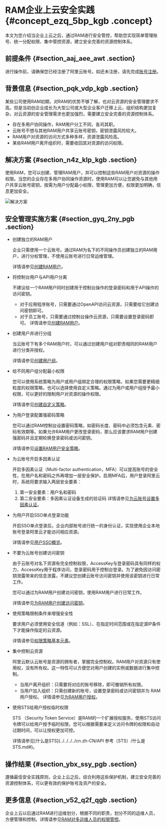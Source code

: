 # RAM企业上云安全实践 {#concept_ezq_5bp_kgb .concept}

本文为您介绍当企业上云之后，通过RAM进行安全管控，帮助您实现简单管理账号、统一分配权限、集中管控资源，建立安全完善的资源控制体系。

## 前提条件 {#section_aaj_aee_awt .section}

进行操作前，请确保您已经注册了阿里云账号。如还未注册，请先完成[账号注册](https://account.aliyun.com/register/register.htm)。

## 背景信息 {#section_pqk_vdp_kgb .section}

某些公司使用RAM初期，对RAM的优势不够了解，也对云资源的安全管理要求不高。但是当初创企业成长为大型公司或大型企业客户迁移上云，组织结构更加复杂，对云资源的安全管理需求也更加强烈，需要建立安全完善的资源控制体系。

-   存在多用户协同操作，RAM用户分工不同，各司其职。
-   云账号不想与其他RAM用户共享云账号密钥，密钥泄露风险较大。
-   RAM用户对资源的访问方式多种多样，资源泄露风险高。
-   某些RAM用户离开组织时，需要收回其对资源的访问权限。

## 解决方案 {#section_n4z_klp_kgb .section}

使用RAM，您可以创建、管理RAM用户，并可以控制这些RAM用户对资源的操作权限。当您的企业存在多用户协同操作资源时，使用RAM可以让您避免与其他用户共享云账号密钥，按需为用户分配最小权限，管理更加方便，权限更加明确，信息更加安全。

![解决方案](http://static-aliyun-doc.oss-cn-hangzhou.aliyuncs.com/assets/img/97386/156897548137013_zh-CN.png)

## 安全管理实施方案 {#section_gyq_2ny_pgb .section}

-   创建独立的RAM用户

    企业只需使用一个云账号。通过RAM为名下的不同操作员创建独立的RAM用户，进行分权管理，不使用云账号进行日常运维管理。

    详情请参见[创建RAM用户](../../../../cn.zh-CN/用户管理/创建RAM用户.md#)。

-   将控制台用户与API用户分离

    不建议给一个RAM用户同时创建用于控制台操作的登录密码和用于API操作的访问密钥。

    -   对于应用程序账号，只需要通过OpenAPI访问云资源，只需要给它创建访问密钥即可。
    -   对于员工账号，只需要通过控制台操作云资源，只需要设置登录密码即可。
    详情请参见[创建RAM用户](../../../../cn.zh-CN/用户管理/创建RAM用户.md#)。

-   创建用户并进行分组

    当云账号下有多个RAM用户时，可以通过创建用户组对职责相同的RAM用户进行分类并授权。

    详情请参见[创建用户组](../../../../cn.zh-CN/用户组管理/创建用户组.md#)。

-   给不同用户组分配最小权限

    您可以使用系统策略为用户或用户组绑定合理的权限策略，如果您需要更精细粒度的权限策略，也可以选择使用自定义策略。通过为用户或用户组授予最小权限，可以更好的限制用户对资源的操作权限。

    详情请参见[创建自定义策略](../../../../cn.zh-CN/权限策略管理/自定义策略/创建自定义策略.md#)。

-   为用户登录配置强密码策略

    您可以通过RAM控制台设置密码策略，如密码长度、密码中必须包含元素、密码有效期等。如果允许RAM用户更改登录密码，那么应该要求RAM用户创建强密码并且定期轮换登录密码或访问密钥。

    详情请参见[设置RAM用户安全策略](../../../../cn.zh-CN/安全设置/基本安全设置/设置RAM用户安全策略.md#)。

-   为云账号开启多因素认证

    开启多因素认证（Multi-factor authentication，MFA）可以提高账号的安全性，在用户名和密码之外再增加一层安全保护。启用MFA后，用户登录阿里云时，系统将要求输入两层安全要素：

    1.  第一安全要素：用户名和密码
    2.  第二安全要素：多因素认证设备生成的验证码
    详情请参见[为云账号设置多因素认证](../../../../cn.zh-CN/安全设置/多因素认证/为云账号设置多因素认证.md#)。

-   为用户开启SSO单点登录功能

    开启SSO单点登录后，企业内部账号进行统一的身份认证，实现使用企业本地账号登录阿里云才能访问相应资源。

    详情请参见[用户SSO概览](../../../../cn.zh-CN/单点登录管理（SSO）/用户SSO/进行用户SSO.md#)。

-   不要为云账号创建访问密钥

    由于云账号对名下资源有完全控制权限，AccessKey与登录密码具有同样的权力，AccessKey用于程序访问，登录密码用于控制台登录。为了避免因访问密钥泄露带来的信息泄露，不建议您创建云账号访问密钥并使用该密钥进行日常工作。

    您可以通过为RAM用户创建访问密钥，使用RAM用户进行日常工作。

    详情请参见[为RAM用户创建访问密钥](../../../../cn.zh-CN/安全设置/访问密钥/为RAM用户创建访问密钥.md#)。

-   使用策略限制条件来增强安全性

    要求用户必须使用安全信道（例如：SSL）、在指定时间范围或在指定源IP条件下才能操作指定的云资源。

    详情请参见[权限策略基本元素](../../../../cn.zh-CN/权限策略管理/权限策略语言/权限策略基本元素.md#)。

-   集中控制云资源

    阿里云默认云账号是资源的拥有者，掌握完全控制权。RAM用户对资源只有使用权，没有所有权。这一特性可以方便您对用户创建的实例或数据进行集中控制。

    -   当用户离开组织：只需要将对应的账号移除，即可撤销所有权限。
    -   当用户加入组织：只需创建新的账号，设置登录密码或访问密钥并为 RAM 用户授权。
    详情请参见[为RAM用户授权](../../../../cn.zh-CN/用户管理/为RAM用户授权.md#)。

-   使用STS给用户授权临时权限

    STS （Security Token Service）是RAM的一个扩展授权服务，使用STS访问令牌可以给用户授予临时权限，您可以根据需要来定义访问令牌的权限和自动过期时间，可以让授权更加可控。

    详情请参见[什么是STS](../../../../cn.zh-CN/API 参考（STS）/什么是STS.md#)。


## 操作结果 {#section_ybx_ssy_pgb .section}

遵循最佳安全实践原则，企业上云之后，综合利用这些保护机制，建立安全完善的资源控制体系，可以更有效的保护账号及资产的安全。

## 更多信息 {#section_v52_q2f_qgb .section}

企业上云以后通过RAM进行运维划分，根据不同的职责，划分不同的运维人员，方便管理和控制。详情请参见[RAM对多运维人员的权限管控](cn.zh-CN/教程/RAM对多运维人员的权限管控.md#)。


